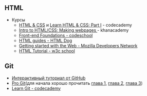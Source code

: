 ## HTML
* Курсы
    * [HTML & CSS](https://www.codecademy.com/learn/web) и [Learn HTML & CSS: Part I](https://www.codecademy.com/learn/learn-html-css) -  codecademy
    * [Intro to HTML/CSS: Making webpages ](https://www.khanacademy.org/computing/computer-programming/html-css) - khanacademy
    * [Front-end Foundations - codeschool](https://www.codeschool.com/courses/front-end-foundations)
    * [HTML guides - HTML Dog](http://htmldog.com/guides/html/)
    * [Getting started with the Web - Mozilla Developers Network](https://developer.mozilla.org/en-US/docs/Learn/Getting_started_with_the_web)
    * [HTML Tutorial - w3c school](http://www.w3schools.com/html/html_intro.asp)

## Git
* [Интерактивный туториал от GitHub](https://try.github.io)
* [Pro Git](https://git-scm.com/book/ru/v1)(для начала хорошо прочитать [глава 1](https://git-scm.com/book/ru/v1/Введение), [глава 2](https://git-scm.com/book/ru/v1/Основы-Git), [глава 3](https://git-scm.com/book/ru/v1/Ветвление-в-Git))
* [Learn Git - codecademy](https://www.codecademy.com/learn/learn-git)
